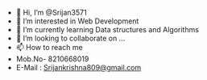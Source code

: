 - 👋 Hi, I’m @Srijan3571
- 👀 I’m interested in Web Development
- 🌱 I’m currently learning Data structures and Algorithms
- 💞️ I’m looking to collaborate on ...
- 📫 How to reach me 
- Mob.No- 8210668019
- E-Mail : Srijankrishna809@gmail.com

<!---
Srijan3571/Srijan3571 is a ✨ special ✨ repository because its `README.md` (this file) appears on your GitHub profile.
You can click the Preview link to take a look at your changes.
--->
